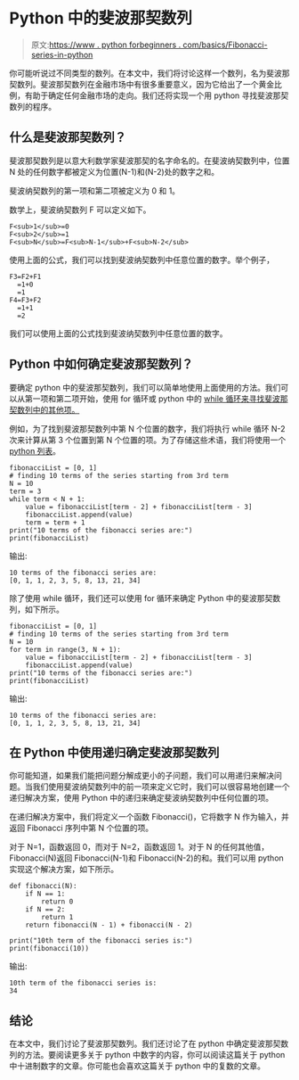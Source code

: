 # Python 中的斐波那契数列

> 原文:[https://www . python forbeginners . com/basics/Fibonacci-series-in-python](https://www.pythonforbeginners.com/basics/fibonacci-series-in-python)

你可能听说过不同类型的数列。在本文中，我们将讨论这样一个数列，名为斐波那契数列。斐波那契数列在金融市场中有很多重要意义，因为它给出了一个黄金比例，有助于确定任何金融市场的走向。我们还将实现一个用 python 寻找斐波那契数列的程序。

## 什么是斐波那契数列？

斐波那契数列是以意大利数学家斐波那契的名字命名的。在斐波纳契数列中，位置 N 处的任何数字都被定义为位置(N-1)和(N-2)处的数字之和。

斐波纳契数列的第一项和第二项被定义为 0 和 1。

数学上，斐波纳契数列 F 可以定义如下。

```
F<sub>1</sub>=0
F<sub>2</sub>=1
F<sub>N</sub>=F<sub>N-1</sub>+F<sub>N-2</sub>
```

使用上面的公式，我们可以找到斐波纳契数列中任意位置的数字。举个例子，

```
F3=F2+F1 
  =1+0 
  =1 
F4=F3+F2 
  =1+1 
  =2
```

我们可以使用上面的公式找到斐波纳契数列中任意位置的数字。

## Python 中如何确定斐波那契数列？

要确定 python 中的斐波那契数列，我们可以简单地使用上面使用的方法。我们可以从第一项和第二项开始，使用 for 循环或 python 中的 [while 循环来寻找斐波那契数列中的其他项。](https://www.pythonforbeginners.com/loops/python-while-loop)

例如，为了找到斐波那契数列中第 N 个位置的数字，我们将执行 while 循环 N-2 次来计算从第 3 个位置到第 N 个位置的项。为了存储这些术语，我们将使用一个 [python 列表](https://www.pythonforbeginners.com/basics/python-lists-cheat-sheet)。

```
fibonacciList = [0, 1]
# finding 10 terms of the series starting from 3rd term
N = 10
term = 3
while term < N + 1:
    value = fibonacciList[term - 2] + fibonacciList[term - 3]
    fibonacciList.append(value)
    term = term + 1
print("10 terms of the fibonacci series are:")
print(fibonacciList)
```

输出:

```
10 terms of the fibonacci series are:
[0, 1, 1, 2, 3, 5, 8, 13, 21, 34]
```

除了使用 while 循环，我们还可以使用 for 循环来确定 Python 中的斐波那契数列，如下所示。

```
fibonacciList = [0, 1]
# finding 10 terms of the series starting from 3rd term
N = 10
for term in range(3, N + 1):
    value = fibonacciList[term - 2] + fibonacciList[term - 3]
    fibonacciList.append(value)
print("10 terms of the fibonacci series are:")
print(fibonacciList)
```

输出:

```
10 terms of the fibonacci series are:
[0, 1, 1, 2, 3, 5, 8, 13, 21, 34]
```

## 在 Python 中使用递归确定斐波那契数列

你可能知道，如果我们能把问题分解成更小的子问题，我们可以用递归来解决问题。当我们使用斐波纳契数列中的前一项来定义它时，我们可以很容易地创建一个递归解决方案，使用 Python 中的递归来确定斐波纳契数列中任何位置的项。

在递归解决方案中，我们将定义一个函数 Fibonacci()，它将数字 N 作为输入，并返回 Fibonacci 序列中第 N 个位置的项。

对于 N=1，函数返回 0，而对于 N=2，函数返回 1。对于 N 的任何其他值，Fibonacci(N)返回 Fibonacci(N-1)和 Fibonacci(N-2)的和。我们可以用 python 实现这个解决方案，如下所示。

```
def fibonacci(N):
    if N == 1:
        return 0
    if N == 2:
        return 1
    return fibonacci(N - 1) + fibonacci(N - 2)

print("10th term of the fibonacci series is:")
print(fibonacci(10))
```

输出:

```
10th term of the fibonacci series is:
34
```

## 结论

在本文中，我们讨论了斐波那契数列。我们还讨论了在 python 中确定斐波那契数列的方法。要阅读更多关于 python 中数字的内容，你可以阅读这篇关于 python 中十进制数字的文章。你可能也会喜欢这篇关于 python 中的复数的文章。